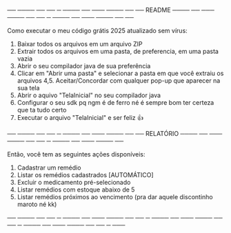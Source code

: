 ── ──── ── ── ─ ──── ── ─── ──── ── ── README ──── ── ─── ──── ── ── ─ ──── ── ─── ──── ── ──

Como executar o meu código grátis 2025 atualizado sem vírus:

1. Baixar todos os arquivos em um arquivo ZIP
2. Extrair todos os arquivos em uma pasta, de preferencia, em uma pasta vazia
3. Abrir o seu compilador java de sua preferência
4. Clicar em "Abrir uma pasta" e selecionar a pasta em que você extraiu os arquivos
4,5. Aceitar/Concordar com qualquer pop-up que aparecer na sua tela
5. Abrir o aquivo "TelaInicial" no seu compilador java
6. Configurar o seu sdk pq ngm é de ferro né é sempre bom ter certeza que ta tudo certo
7. Executar o arquivo "TelaInicial" e ser feliz 👍
 
── ──── ── ── ─ ──── ── ─── ──── ── ── RELATÓRIO ──── ── ─── ──── ── ── ─ ──── ── ─── ──── ──

Então, você tem as seguintes ações disponíveis:

1. Cadastrar um remédio
2. Listar os remédios cadastrados [AUTOMÁTICO]
3. Excluir o medicamento pré-selecionado
4. Listar remédios com estoque abaixo de 5
5. Listar remédios próximos ao vencimento (pra dar aquele discontinho maroto né kk)

── ──── ── ── ─ ──── ── ─── ──── ── ── ─ ──── ── ─── ──── ── ── ─ ──── ── ─── ──── ── ── ─ ───
